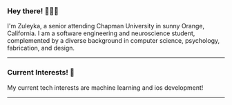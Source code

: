 ### Hey there! 👋🏼✨ 

I'm Zuleyka, a senior attending Chapman University in sunny Orange, California. I am a software engineering and neuroscience student, complemented by a diverse background in computer science, psychology, fabrication, and design.
*** 

### Current Interests! 🌟 
My current tech interests are machine learning and ios development! 
***

